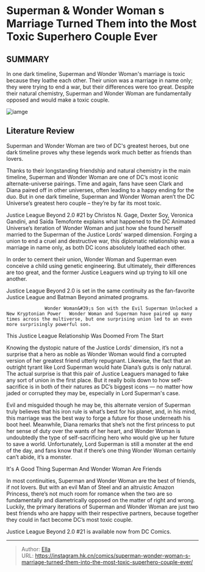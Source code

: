 # Superman &amp; Wonder Woman s Marriage Turned Them into the Most Toxic Superhero Couple Ever


## SUMMARY 



  In one dark timeline, Superman and Wonder Woman&#39;s marriage is toxic because they loathe each other.   Their union was a marriage in name only; they were trying to end a war, but their differences were too great.   Despite their natural chemistry, Superman and Wonder Woman are fundamentally opposed and would make a toxic couple.  

![iamge](https://static1.srcdn.com/wordpress/wp-content/uploads/2023/09/superman-and-wonder-woman-share-a-kiss.jpg)

## Literature Review

Superman and Wonder Woman are two of DC&#39;s greatest heroes, but one dark timeline proves why these legends work much better as friends than lovers.




Thanks to their longstanding friendship and natural chemistry in the main timeline, Superman and Wonder Woman are one of DC’s most iconic alternate-universe pairings. Time and again, fans have seen Clark and Diana paired off in other universes, often leading to a happy ending for the duo. But in one dark timeline, Superman and Wonder Woman aren’t the DC Universe’s greatest hero couple – they’re by far its most toxic.




Justice League Beyond 2.0 #21 by Christos N. Gage, Dexter Soy, Veronica Gandini, and Saida Temofonte explains what happened to the DC Animated Universe’s iteration of Wonder Woman and just how she found herself married to the Superman of the Justice Lords’ warped dimension. Forging a union to end a cruel and destructive war, this diplomatic relationship was a marriage in name only, as both DC icons absolutely loathed each other.

          

In order to cement their union, Wonder Woman and Superman even conceive a child using genetic engineering. But ultimately, their differences are too great, and the former Justice Leaguers wind up trying to kill one another.



Justice League Beyond 2.0 is set in the same continuity as the fan-favorite Justice League and Batman Beyond animated programs.







                  Wonder Woman&#39;s Son with the Evil Superman Unlocked a New Kryptonian Power   Wonder Woman and Superman have paired up many times across the multiverse, but one surprising union led to an even more surprisingly powerful son.   


 This Justice League Relationship Was Doomed From The Start 
          

Knowing the dystopic nature of the Justice Lords’ dimension, it’s not a surprise that a hero as noble as Wonder Woman would find a corrupted version of her greatest friend utterly repugnant. Likewise, the fact that an outright tyrant like Lord Superman would hate Diana’s guts is only natural. The actual surprise is that this pair of Justice Leaguers managed to fake any sort of union in the first place. But it really boils down to how self-sacrifice is in both of their natures as DC’s biggest icons — no matter how jaded or corrupted they may be, especially in Lord Superman&#39;s case.




Evil and misguided though he may be, this alternate version of Superman truly believes that his iron rule is what’s best for his planet, and, in his mind, this marriage was the best way to forge a future for those underneath his boot heel. Meanwhile, Diana remarks that she’s not the first princess to put her sense of duty over the wants of her heart, and Wonder Woman is undoubtedly the type of self-sacrificing hero who would give up her future to save a world. Unfortunately, Lord Superman is still a monster at the end of the day, and fans know that if there’s one thing Wonder Woman certainly can’t abide, it’s a monster.



 It&#39;s A Good Thing Superman And Wonder Woman Are Friends 
          

In most continuities, Superman and Wonder Woman are the best of friends, if not lovers. But with an evil Man of Steel and an altruistic Amazon Princess, there’s not much room for romance when the two are so fundamentally and diametrically opposed on the matter of right and wrong. Luckily, the primary iterations of Superman and Wonder Woman are just two best friends who are happy with their respective partners, because together they could in fact become DC’s most toxic couple.




Justice League Beyond 2.0 #21 is available now from DC Comics.



---

> Author: [Ella](https://instagram.hk.cn/)  
> URL: https://instagram.hk.cn/comics/superman-wonder-woman-s-marriage-turned-them-into-the-most-toxic-superhero-couple-ever/  

